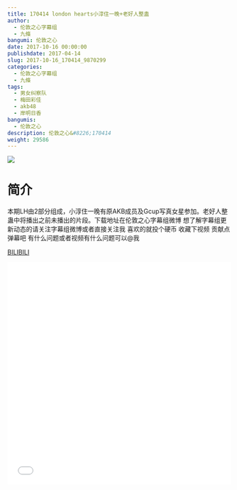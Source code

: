 ```yaml
---
title: 170414 london hearts小淳住一晚+老好人整蛊
author: 
  - 伦敦之心字幕组
  - 九條
bangumi: 伦敦之心
date: 2017-10-16 00:00:00
publishdate: 2017-04-14
slug: 2017-10-16_170414_9870299
categories: 
  - 伦敦之心字幕组
  - 九條
tags: 
  - 男女纠察队
  - 梅田彩佳
  - akb48
  - 岸明日香
bangumis: 
  - 伦敦之心
description: 伦敦之心&#8226;170414
weight: 29586
---
```


![](https://i.imgur.com/EJssSqR.jpg)

# 简介  
本期LH由2部分组成，小淳住一晚有原AKB成员及Gcup写真女星参加。老好人整蛊中将播出之前未播出的片段。下载地址在伦敦之心字幕组微博 想了解字幕组更新动态的请关注字幕组微博或者直接关注我 喜欢的就投个硬币 收藏下视频 贡献点弹幕吧
有什么问题或者视频有什么问题可以@我

  [BILIBILI](https://www.bilibili.com/video/av9870299/)


<div class="vcontainer">  <iframe class='video' src="//www.bilibili.com/blackboard/player.html?aid=9870299" width="100%" height="500" frameborder="0" allowfullscreen="allowfullscreen"></iframe></div>
